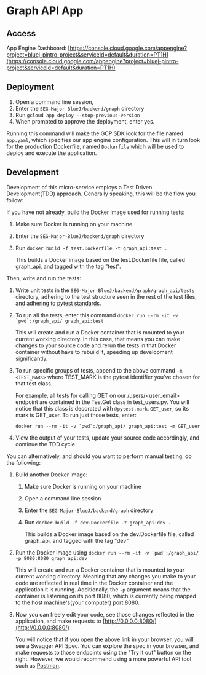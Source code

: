 # Graph API App

## Access

App Engine Dashboard: [https://console.cloud.google.com/appengine?project=bluej-pintro-project&serviceId=default&duration=PT1H](https://console.cloud.google.com/appengine?project=bluej-pintro-project&serviceId=default&duration=PT1H)

## Deployment

1. Open a command line session,
2. Enter the `SEG-Major-BlueJ/backend/graph` directory
3. Run `gcloud app deploy --stop-previous-version`
4. When prompted to approve the deployment, enter yes.

Running this command will make the GCP SDK look for the file named `app.yaml`, which specifies our app engine configuration. This will in turn look for the production Dockerfile, named `Dockerfile` which will be used to deploy and execute the application.

## Development

Development of this micro-service employs a Test Driven Development(TDD) approach. Generally speaking, this will be the flow you follow:

If you have not already, build the Docker image used for running tests:

1. Make sure Docker is running on your machine
2. Enter the `SEG-Major-BlueJ/backend/graph` directory
3. Run `docker build -f test.Dockerfile -t graph_api:test .`

    This builds a Docker image based on the test.Dockerfile file, called graph_api, and tagged with the tag "test".

Then, write and run the tests:

1. Write unit tests in the `SEG-Major-BlueJ/backend/graph/graph_api/tests` directory, adhering to the test structure seen in the rest of the test files, and adhering to [pytest standards](https://docs.pytest.org/en/latest/goodpractices.html).
2. To run all the tests, enter this command ```docker run --rm -it -v `pwd`:/graph_api/ graph_api:test```

    This will create and run a Docker container that is mounted to your current working directory. In this case, that means you can make changes to your source code and rerun the tests in that Docker container without have to rebuild it, speeding up development significantly.

3. To run specific groups of tests, append to the above command `-m <TEST_MARK>` where TEST_MARK is the pytest identifier you've chosen for that test class.

    For example, all tests for calling GET on our /users/<user_email> endpoint are contained in the TestGet class in test_users.py. You will notice that this class is decorated with `@pytest.mark.GET_user`, so its mark is GET_user. To run just those tests, enter:

    ```docker run --rm -it -v `pwd`:/graph_api/ graph_api:test -m GET_user```

4. View the output of your tests, update your source code accordingly, and continue the TDD cycle

You can alternatively, and should you want to perform manual testing, do the following:

1. Build another Docker image:
    1. Make sure Docker is running on your machine
    2. Open a command line session
    3. Enter the `SEG-Major-BlueJ/backend/graph` directory
    4. Run `docker build -f dev.Dockerfile -t graph_api:dev .`

        This builds a Docker image based on the dev.Dockerfile file, called graph_api, and tagged with the tag "dev"

2. Run the Docker image using ```docker run --rm -it -v `pwd`:/graph_api/ -p 8080:8080 graph_api:dev```

    This will create and run a Docker container that is mounted to your current working directory. Meaning that any changes you make to your code are reflected in real time in the Docker container and the application it is running. Additionally, the `-p` argument means that the container is listening on its port 8080, which is currently being mapped to the host machine's(your computer) port 8080.

3. Now you can freely edit your code, see those changes reflected in the application, and make requests to [http://0.0.0.0:8080/](http://0.0.0.0:8080/)

    You will notice that if you open the above link in your browser, you will see a Swagger API Spec. You can explore the spec in your browser, and make requests to those endpoints  using the "Try it out" button on the right. However, we would recommend using a more powerful API tool such as [Postman](https://www.postman.com/).
